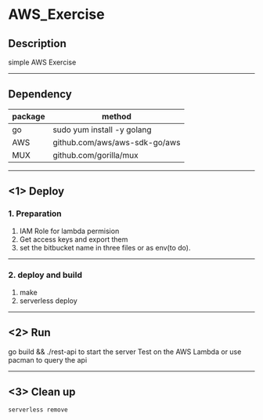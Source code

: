 # AWS_Exercise

## Description

  simple AWS Exercise

------
## Dependency

| package             |            method                       |
|---------------------|-----------------------------------------|
| go                  | sudo yum install -y golang              |
| AWS                 | github.com/aws/aws-sdk-go/aws           |
| MUX                 | github.com/gorilla/mux                  |

------

## <1> Deploy
### 1. Preparation
1. IAM Role for lambda permision
2. Get access keys and export them
3. set the bitbucket name in three files or as env(to do).

------
### 2. deploy and build
1. make
2. serverless deploy

------
## <2> Run
go build && ./rest-api to start the server
Test on the AWS Lambda or use pacman to query the api

------

## <3> Clean up
	serverless remove 